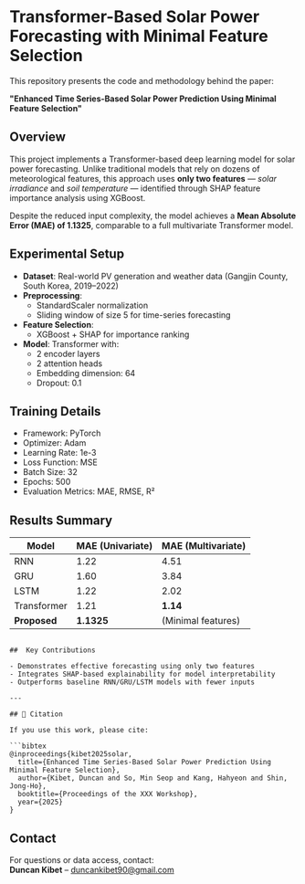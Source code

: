 # Transformer-Based Solar Power Forecasting with Minimal Feature Selection

This repository presents the code and methodology behind the paper:

**"Enhanced Time Series-Based Solar Power Prediction Using Minimal Feature Selection"**

##  Overview

This project implements a Transformer-based deep learning model for solar power forecasting. Unlike traditional models that rely on dozens of meteorological features, this approach uses **only two features** — *solar irradiance* and *soil temperature* — identified through SHAP feature importance analysis using XGBoost.

Despite the reduced input complexity, the model achieves a **Mean Absolute Error (MAE) of 1.1325**, comparable to a full multivariate Transformer model.

##  Experimental Setup

- **Dataset**: Real-world PV generation and weather data (Gangjin County, South Korea, 2019–2022)
- **Preprocessing**:
  - StandardScaler normalization
  - Sliding window of size 5 for time-series forecasting
- **Feature Selection**:
  - XGBoost + SHAP for importance ranking
- **Model**: Transformer with:
  - 2 encoder layers
  - 2 attention heads
  - Embedding dimension: 64
  - Dropout: 0.1

##  Training Details

- Framework: PyTorch
- Optimizer: Adam
- Learning Rate: 1e-3
- Loss Function: MSE
- Batch Size: 32
- Epochs: 500
- Evaluation Metrics: MAE, RMSE, R²

##  Results Summary

| Model        | MAE (Univariate) | MAE (Multivariate) |
|--------------|------------------|--------------------|
| RNN          | 1.22             | 4.51               |
| GRU          | 1.60             | 3.84               |
| LSTM         | 1.22             | 2.02               |
| Transformer  | 1.21             | **1.14**           |
| **Proposed** | **1.1325**       | (Minimal features) |


```

##  Key Contributions

- Demonstrates effective forecasting using only two features
- Integrates SHAP-based explainability for model interpretability
- Outperforms baseline RNN/GRU/LSTM models with fewer inputs

---

## 📎 Citation

If you use this work, please cite:

```bibtex
@inproceedings{kibet2025solar,
  title={Enhanced Time Series-Based Solar Power Prediction Using Minimal Feature Selection},
  author={Kibet, Duncan and So, Min Seop and Kang, Hahyeon and Shin, Jong-Ho},
  booktitle={Proceedings of the XXX Workshop},
  year={2025}
}
```

##  Contact

For questions or data access, contact:  
**Duncan Kibet** – duncankibet90@gmail.com
